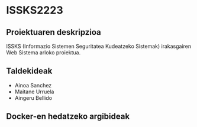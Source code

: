 # ISSKS2223
## Proiektuaren deskripzioa
ISSKS (Informazio Sistemen Seguritatea Kudeatzeko Sistemak) irakasgairen Web Sistema arloko proiektua.
## Taldekideak
- Ainoa Sanchez
- Maitane Urruela
- Aingeru Bellido
## Docker-en hedatzeko argibideak
